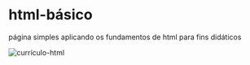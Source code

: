 <h1> html-básico</h1>

página simples aplicando os fundamentos de html para fins didáticos

![currículo-html](https://github.com/Henriquebgf/html_basico/blob/master/curriculo.gif)
